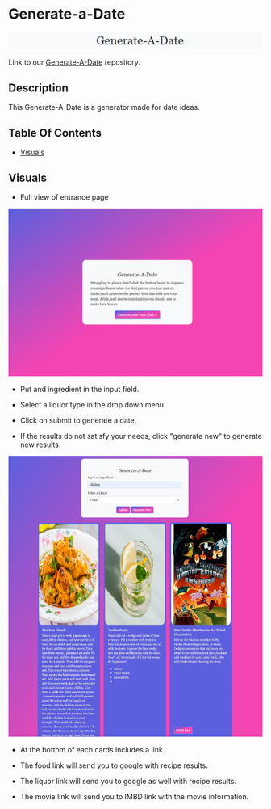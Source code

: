 # Generate-a-Date

![Generate A Date](./assets/images/generate%20a%20date.png)


Link to our [Generate-A-Date](https://masonmarc.github.io/Generate-a-Date/) repository.

## Description
This Generate-A-Date is a generator made for date ideas.

## Table Of Contents
+ [Visuals](#visuals)


## Visuals
+ Full view of entrance page

![index](./assets/images/index.png)


+ Put and ingredient in the input field.

+ Select a liquor type in the drop down menu.

+ Click on submit to generate a date.

+ If the results do not satisfy your needs, click "generate new" to generate new results.

![Results](./assets/images/results.png)

+ At the bottom of each cards includes a link.

+ The food link will send you to google with recipe results.

+ The liquor link will send you to google as well with recipe results.

+ The movie link will send you to IMBD link with the movie information.